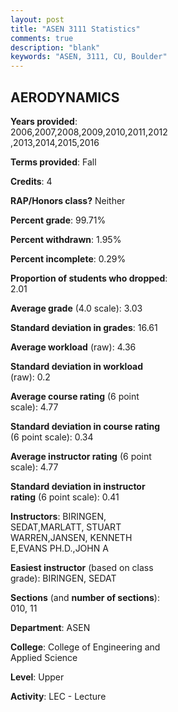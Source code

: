 ```yaml
---
layout: post
title: "ASEN 3111 Statistics"
comments: true
description: "blank"
keywords: "ASEN, 3111, CU, Boulder"
--- 
```

<head>
<script src="https://ajax.googleapis.com/ajax/libs/jquery/2.1.3/jquery.min.js"></script>
<script src="https://dl.dropboxusercontent.com/s/pc42nxpaw1ea4o9/highcharts.js?dl=0"></script>
<!-- <script src="../assets/js/highcharts.js"></script> -->
<style type="text/css">@font-face {
	font-family: "Bebas Neue";
	src: url(https://www.filehosting.org/file/details/544349/BebasNeue%20Regular.otf) format("opentype");
	}
	h1.Bebas { 
		font-family: "Bebas Neue", Verdana, Tahoma;
	}
</style>
</head>
<body>
	<div id="container" style="float: right; width: 45%; height: 88%; margin-left: 2.5%; margin-right: 2.5%;"></div>
	<script language="JavaScript">
		$(document).ready(function() {
		var chart = {type: 'column'};
		var title = {text: 'Grade Distribution'};
		var xAxis = {categories: ['A','B','C','D','F'],crosshair: true};
		var yAxis = {min: 0,title: {text: 'Percentage'}};
		var tooltip = {headerFormat: '<center><b><span style="font-size:20px">{point.key}</span></b></center>',
		               pointFormat: '<td style="padding:0"><b>{point.y:.1f}%</b></td>',
		               footerFormat: '</table>',shared: true,useHTML: true};
		var plotOptions = {column: {pointPadding: 0.0,borderWidth: 0}};  
		var credits = {enabled: false};var series= [{name: 'Percent',data: [28.66,50.38,17.48,2.61,0.87,]}];
		var json = {};
		json.chart = chart;
		json.title = title;
		json.tooltip = tooltip;
		json.xAxis = xAxis;
		json.yAxis = yAxis;  
		json.series = series;
		json.plotOptions = plotOptions;  
		json.credits = credits;
		$('#container').highcharts(json);
	});
	</script>
</body>
			   
## AERODYNAMICS

**Years provided**: 2006,2007,2008,2009,2010,2011,2012,2013,2014,2015,2016

**Terms provided**: Fall

**Credits**: 4

**RAP/Honors class?** Neither

**Percent grade**: 99.71%

**Percent withdrawn**: 1.95%

**Percent incomplete**: 0.29%

**Proportion of students who dropped**: 2.01

**Average grade** (4.0 scale): 3.03

**Standard deviation in grades**: 16.61

**Average workload** (raw): 4.36

**Standard deviation in workload** (raw): 0.2

**Average course rating** (6 point scale): 4.77

**Standard deviation in course rating** (6 point scale): 0.34

**Average instructor rating** (6 point scale): 4.77

**Standard deviation in instructor rating** (6 point scale): 0.41

**Instructors**: BIRINGEN, SEDAT,MARLATT, STUART WARREN,JANSEN, KENNETH E,EVANS PH.D.,JOHN A

**Easiest instructor** (based on class grade): BIRINGEN, SEDAT

**Sections** (and **number of sections**): 010, 11

**Department**: ASEN

**College**: College of Engineering and Applied Science

**Level**: Upper

**Activity**: LEC - Lecture